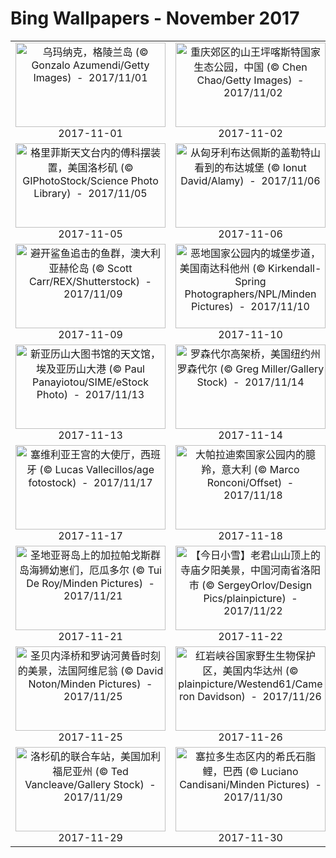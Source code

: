 # Bing Wallpapers - November 2017

| | | | |
|:-------------------------:|:-------------------------:|:-------------------------:|:-------------------------:|
| <a href="https://bing.ee123.net/img/cn/fhd/2017/11/01.jpg" target="_blank"><img src="https://bing.ee123.net/img/cn/fhd/2017/11/01.jpg" width="240" height="135" alt="乌玛纳克，格陵兰岛 (© Gonzalo Azumendi/Getty Images)  -  2017/11/01" title="乌玛纳克，格陵兰岛 (© Gonzalo Azumendi/Getty Images)  -  2017/11/01"></a><br>2017-11-01<br> | <a href="https://bing.ee123.net/img/cn/fhd/2017/11/02.jpg" target="_blank"><img src="https://bing.ee123.net/img/cn/fhd/2017/11/02.jpg" width="240" height="135" alt="重庆郊区的山王坪喀斯特国家生态公园，中国 (© Chen Chao/Getty Images)  -  2017/11/02" title="重庆郊区的山王坪喀斯特国家生态公园，中国 (© Chen Chao/Getty Images)  -  2017/11/02"></a><br>2017-11-02<br> | <a href="https://bing.ee123.net/img/cn/fhd/2017/11/03.jpg" target="_blank"><img src="https://bing.ee123.net/img/cn/fhd/2017/11/03.jpg" width="240" height="135" alt="吴哥考古园内的塔布茏寺，柬埔寨 (© Stefano Coltelli/Offset)  -  2017/11/03" title="吴哥考古园内的塔布茏寺，柬埔寨 (© Stefano Coltelli/Offset)  -  2017/11/03"></a><br>2017-11-03<br> | <a href="https://bing.ee123.net/img/cn/fhd/2017/11/04.jpg" target="_blank"><img src="https://bing.ee123.net/img/cn/fhd/2017/11/04.jpg" width="240" height="135" alt="高山湖泊荒野动植物自然保护区内的普斯克峰，美国华盛顿州 (© Floris van Breugel/Minden Pictures)  -  2017/11/04" title="高山湖泊荒野动植物自然保护区内的普斯克峰，美国华盛顿州 (© Floris van Breugel/Minden Pictures)  -  2017/11/04"></a><br>2017-11-04<br> |
| <a href="https://bing.ee123.net/img/cn/fhd/2017/11/05.jpg" target="_blank"><img src="https://bing.ee123.net/img/cn/fhd/2017/11/05.jpg" width="240" height="135" alt="格里菲斯天文台内的傅科摆装置，美国洛杉矶 (© GIPhotoStock/Science Photo Library)  -  2017/11/05" title="格里菲斯天文台内的傅科摆装置，美国洛杉矶 (© GIPhotoStock/Science Photo Library)  -  2017/11/05"></a><br>2017-11-05<br> | <a href="https://bing.ee123.net/img/cn/fhd/2017/11/06.jpg" target="_blank"><img src="https://bing.ee123.net/img/cn/fhd/2017/11/06.jpg" width="240" height="135" alt="从匈牙利布达佩斯的盖勒特山看到的布达城堡 (© Ionut David/Alamy)  -  2017/11/06" title="从匈牙利布达佩斯的盖勒特山看到的布达城堡 (© Ionut David/Alamy)  -  2017/11/06"></a><br>2017-11-06<br> | <a href="https://bing.ee123.net/img/cn/fhd/2017/11/07.jpg" target="_blank"><img src="https://bing.ee123.net/img/cn/fhd/2017/11/07.jpg" width="240" height="135" alt="黄龙风景名胜区，中国四川 (© Sergey Orlov/Design Pics/plainpicture)  -  2017/11/07" title="黄龙风景名胜区，中国四川 (© Sergey Orlov/Design Pics/plainpicture)  -  2017/11/07"></a><br>2017-11-07<br> | <a href="https://bing.ee123.net/img/cn/fhd/2017/11/08.jpg" target="_blank"><img src="https://bing.ee123.net/img/cn/fhd/2017/11/08.jpg" width="240" height="135" alt="波因特阿里纳灯塔，美国加利福尼亚州 (© plainpicture/Westend61/Spotcatch)  -  2017/11/08" title="波因特阿里纳灯塔，美国加利福尼亚州 (© plainpicture/Westend61/Spotcatch)  -  2017/11/08"></a><br>2017-11-08<br> |
| <a href="https://bing.ee123.net/img/cn/fhd/2017/11/09.jpg" target="_blank"><img src="https://bing.ee123.net/img/cn/fhd/2017/11/09.jpg" width="240" height="135" alt="避开鲨鱼追击的鱼群，澳大利亚赫伦岛 (© Scott Carr/REX/Shutterstock)  -  2017/11/09" title="避开鲨鱼追击的鱼群，澳大利亚赫伦岛 (© Scott Carr/REX/Shutterstock)  -  2017/11/09"></a><br>2017-11-09<br> | <a href="https://bing.ee123.net/img/cn/fhd/2017/11/10.jpg" target="_blank"><img src="https://bing.ee123.net/img/cn/fhd/2017/11/10.jpg" width="240" height="135" alt="恶地国家公园内的城堡步道，美国南达科他州 (© Kirkendall-Spring Photographers/NPL/Minden Pictures)  -  2017/11/10" title="恶地国家公园内的城堡步道，美国南达科他州 (© Kirkendall-Spring Photographers/NPL/Minden Pictures)  -  2017/11/10"></a><br>2017-11-10<br> | <a href="https://bing.ee123.net/img/cn/fhd/2017/11/11.jpg" target="_blank"><img src="https://bing.ee123.net/img/cn/fhd/2017/11/11.jpg" width="240" height="135" alt="瓦尔内明德的灯塔，德国梅克伦堡-前波美拉尼亚州罗斯托克市 (© Sandra Kreuzinger/Moment Open/Getty Images)  -  2017/11/11" title="瓦尔内明德的灯塔，德国梅克伦堡-前波美拉尼亚州罗斯托克市 (© Sandra Kreuzinger/Moment Open/Getty Images)  -  2017/11/11"></a><br>2017-11-11<br> | <a href="https://bing.ee123.net/img/cn/fhd/2017/11/12.jpg" target="_blank"><img src="https://bing.ee123.net/img/cn/fhd/2017/11/12.jpg" width="240" height="135" alt="一只蛇鹫在南非利特弗雷自然保护区内寻找食物 (© Richard du Toit/Getty Images)  -  2017/11/12" title="一只蛇鹫在南非利特弗雷自然保护区内寻找食物 (© Richard du Toit/Getty Images)  -  2017/11/12"></a><br>2017-11-12<br> |
| <a href="https://bing.ee123.net/img/cn/fhd/2017/11/13.jpg" target="_blank"><img src="https://bing.ee123.net/img/cn/fhd/2017/11/13.jpg" width="240" height="135" alt="新亚历山大图书馆的天文馆，埃及亚历山大港 (© Paul Panayiotou/SIME/eStock Photo)  -  2017/11/13" title="新亚历山大图书馆的天文馆，埃及亚历山大港 (© Paul Panayiotou/SIME/eStock Photo)  -  2017/11/13"></a><br>2017-11-13<br> | <a href="https://bing.ee123.net/img/cn/fhd/2017/11/14.jpg" target="_blank"><img src="https://bing.ee123.net/img/cn/fhd/2017/11/14.jpg" width="240" height="135" alt="罗森代尔高架桥，美国纽约州罗森代尔 (© Greg Miller/Gallery Stock)  -  2017/11/14" title="罗森代尔高架桥，美国纽约州罗森代尔 (© Greg Miller/Gallery Stock)  -  2017/11/14"></a><br>2017-11-14<br> | <a href="https://bing.ee123.net/img/cn/fhd/2017/11/15.jpg" target="_blank"><img src="https://bing.ee123.net/img/cn/fhd/2017/11/15.jpg" width="240" height="135" alt="新种植的橄榄园，突尼斯宰格万 (© Yann Arthus-Bertrand/Getty Images)  -  2017/11/15" title="新种植的橄榄园，突尼斯宰格万 (© Yann Arthus-Bertrand/Getty Images)  -  2017/11/15"></a><br>2017-11-15<br> | <a href="https://bing.ee123.net/img/cn/fhd/2017/11/16.jpg" target="_blank"><img src="https://bing.ee123.net/img/cn/fhd/2017/11/16.jpg" width="240" height="135" alt="艾尔尼多自然保护区内巴奎湾的景观，菲律宾巴拉望省 (© Alex Punker/Nimia)  -  2017/11/16" title="艾尔尼多自然保护区内巴奎湾的景观，菲律宾巴拉望省 (© Alex Punker/Nimia)  -  2017/11/16"></a><br>2017-11-16<br> |
| <a href="https://bing.ee123.net/img/cn/fhd/2017/11/17.jpg" target="_blank"><img src="https://bing.ee123.net/img/cn/fhd/2017/11/17.jpg" width="240" height="135" alt="塞维利亚王宫的大使厅，西班牙 (© Lucas Vallecillos/age fotostock)  -  2017/11/17" title="塞维利亚王宫的大使厅，西班牙 (© Lucas Vallecillos/age fotostock)  -  2017/11/17"></a><br>2017-11-17<br> | <a href="https://bing.ee123.net/img/cn/fhd/2017/11/18.jpg" target="_blank"><img src="https://bing.ee123.net/img/cn/fhd/2017/11/18.jpg" width="240" height="135" alt="大帕拉迪索国家公园内的臆羚，意大利 (© Marco Ronconi/Offset)  -  2017/11/18" title="大帕拉迪索国家公园内的臆羚，意大利 (© Marco Ronconi/Offset)  -  2017/11/18"></a><br>2017-11-18<br> | <a href="https://bing.ee123.net/img/cn/fhd/2017/11/19.jpg" target="_blank"><img src="https://bing.ee123.net/img/cn/fhd/2017/11/19.jpg" width="240" height="135" alt="威斯康星州的水源荒野地 (© Ian Shive/Tandem Stills + Motion)  -  2017/11/19" title="威斯康星州的水源荒野地 (© Ian Shive/Tandem Stills + Motion)  -  2017/11/19"></a><br>2017-11-19<br> | <a href="https://bing.ee123.net/img/cn/fhd/2017/11/20.jpg" target="_blank"><img src="https://bing.ee123.net/img/cn/fhd/2017/11/20.jpg" width="240" height="135" alt="地球上的孩子纪念碑，挪威北角 (© Cultura/REX/Shutterstock)  -  2017/11/20" title="地球上的孩子纪念碑，挪威北角 (© Cultura/REX/Shutterstock)  -  2017/11/20"></a><br>2017-11-20<br> |
| <a href="https://bing.ee123.net/img/cn/fhd/2017/11/21.jpg" target="_blank"><img src="https://bing.ee123.net/img/cn/fhd/2017/11/21.jpg" width="240" height="135" alt="圣地亚哥岛上的加拉帕戈斯群岛海狮幼崽们，厄瓜多尔 (© Tui De Roy/Minden Pictures)  -  2017/11/21" title="圣地亚哥岛上的加拉帕戈斯群岛海狮幼崽们，厄瓜多尔 (© Tui De Roy/Minden Pictures)  -  2017/11/21"></a><br>2017-11-21<br> | <a href="https://bing.ee123.net/img/cn/fhd/2017/11/22.jpg" target="_blank"><img src="https://bing.ee123.net/img/cn/fhd/2017/11/22.jpg" width="240" height="135" alt="【今日小雪】老君山山顶上的寺庙夕阳美景，中国河南省洛阳市  (© SergeyOrlov/Design Pics/plainpicture)  -  2017/11/22" title="【今日小雪】老君山山顶上的寺庙夕阳美景，中国河南省洛阳市  (© SergeyOrlov/Design Pics/plainpicture)  -  2017/11/22"></a><br>2017-11-22<br> | <a href="https://bing.ee123.net/img/cn/fhd/2017/11/23.jpg" target="_blank"><img src="https://bing.ee123.net/img/cn/fhd/2017/11/23.jpg" width="240" height="135" alt="Gorbea自然公园内的云芝，西班牙 (© David Santiago Garcia/Aurora Photos)  -  2017/11/23" title="Gorbea自然公园内的云芝，西班牙 (© David Santiago Garcia/Aurora Photos)  -  2017/11/23"></a><br>2017-11-23<br> | <a href="https://bing.ee123.net/img/cn/fhd/2017/11/24.jpg" target="_blank"><img src="https://bing.ee123.net/img/cn/fhd/2017/11/24.jpg" width="240" height="135" alt="由Architects of Air制造的充气雕塑“Katena Luminarium” (© Shirlaine Forrest/WireImage/Getty Images)  -  2017/11/24" title="由Architects of Air制造的充气雕塑“Katena Luminarium” (© Shirlaine Forrest/WireImage/Getty Images)  -  2017/11/24"></a><br>2017-11-24<br> |
| <a href="https://bing.ee123.net/img/cn/fhd/2017/11/25.jpg" target="_blank"><img src="https://bing.ee123.net/img/cn/fhd/2017/11/25.jpg" width="240" height="135" alt="圣贝内泽桥和罗讷河黄昏时刻的美景，法国阿维尼翁 (© David Noton/Minden Pictures)  -  2017/11/25" title="圣贝内泽桥和罗讷河黄昏时刻的美景，法国阿维尼翁 (© David Noton/Minden Pictures)  -  2017/11/25"></a><br>2017-11-25<br> | <a href="https://bing.ee123.net/img/cn/fhd/2017/11/26.jpg" target="_blank"><img src="https://bing.ee123.net/img/cn/fhd/2017/11/26.jpg" width="240" height="135" alt="红岩峡谷国家野生生物保护区，美国内华达州 (© plainpicture/Westend61/Cameron Davidson)  -  2017/11/26" title="红岩峡谷国家野生生物保护区，美国内华达州 (© plainpicture/Westend61/Cameron Davidson)  -  2017/11/26"></a><br>2017-11-26<br> | <a href="https://bing.ee123.net/img/cn/fhd/2017/11/27.jpg" target="_blank"><img src="https://bing.ee123.net/img/cn/fhd/2017/11/27.jpg" width="240" height="135" alt="狗獾在黑森林中觅食，德国 (© Klaus Echle/Minden Pictures)  -  2017/11/27" title="狗獾在黑森林中觅食，德国 (© Klaus Echle/Minden Pictures)  -  2017/11/27"></a><br>2017-11-27<br> | <a href="https://bing.ee123.net/img/cn/fhd/2017/11/28.jpg" target="_blank"><img src="https://bing.ee123.net/img/cn/fhd/2017/11/28.jpg" width="240" height="135" alt="灯光装点的水稻梯田，日本轮岛 (© Sean Pavone/Alamy)  -  2017/11/28" title="灯光装点的水稻梯田，日本轮岛 (© Sean Pavone/Alamy)  -  2017/11/28"></a><br>2017-11-28<br> |
| <a href="https://bing.ee123.net/img/cn/fhd/2017/11/29.jpg" target="_blank"><img src="https://bing.ee123.net/img/cn/fhd/2017/11/29.jpg" width="240" height="135" alt="洛杉矶的联合车站，美国加利福尼亚州 (© Ted Vancleave/Gallery Stock)  -  2017/11/29" title="洛杉矶的联合车站，美国加利福尼亚州 (© Ted Vancleave/Gallery Stock)  -  2017/11/29"></a><br>2017-11-29<br> | <a href="https://bing.ee123.net/img/cn/fhd/2017/11/30.jpg" target="_blank"><img src="https://bing.ee123.net/img/cn/fhd/2017/11/30.jpg" width="240" height="135" alt="塞拉多生态区内的希氏石脂鲤，巴西 (© Luciano Candisani/Minden Pictures)  -  2017/11/30" title="塞拉多生态区内的希氏石脂鲤，巴西 (© Luciano Candisani/Minden Pictures)  -  2017/11/30"></a><br>2017-11-30<br> |  |  |
